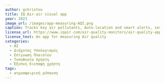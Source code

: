 ```yaml
---
author: gchristou
title: IQ Air-air visual app
year: 2023
image_url: /images/app-measuring-AQI.png
caption: Tracks key air pollutants, Auto-location and smart alerts, seven days forecast developed with machine learning and AI provides robust, accurate predictive power. Also the app provides access to data sets from government agencies, Schedule notifications helpful health recommendations to reduce your exposure to harmful air pollution. The air quality widget provides live air quality data for favorite locations — without opening the app. Historical, real-time and forecast air pollution data
license_url: https://www.iqair.com/air-quality-monitors/air-quality-app
license_text: An app for measuring Air quality
categories:
  - ΑI
  - Διάχυτος Υπολογισμός
  - Επίγνωση Πλαισίου
  - Τοποθεσία Χρήστη
  - Έξυπνη διεπαφή χρήστη
tags:
  - ατμοσφαιρική ρύπανση
---
```

